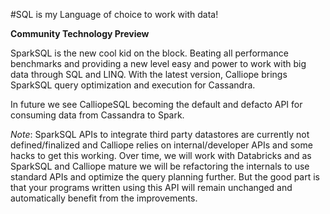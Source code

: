 #SQL is my Language of choice to work with data!

**Community Technology Preview**

SparkSQL is the new cool kid on the block. Beating all performance benchmarks and providing a new level easy and power to work with big data through SQL and LINQ. With the latest version, Calliope brings SparkSQL query optimization and execution for Cassandra. 

In future we see CalliopeSQL becoming the default and defacto API for consuming data from Cassandra to Spark.

*Note*: SparkSQL APIs to integrate third party datastores are currently not defined/finalized and Calliope relies on internal/developer APIs and some hacks to get this working. Over time, we will work with Databricks and as SparkSQL and Calliope mature we will be refactoring the internals to use standard APIs and optimize the query planning further. But the good part is that your programs written using this API will remain unchanged and automatically benefit from the improvements.
